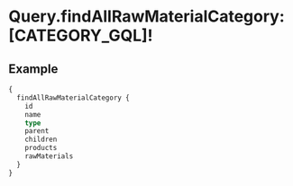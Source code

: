 # Query.findAllRawMaterialCategory: [CATEGORY_GQL]!
            
## Example
```graphql
{
  findAllRawMaterialCategory {
    id
    name
    type
    parent
    children
    products
    rawMaterials
  }
}

```